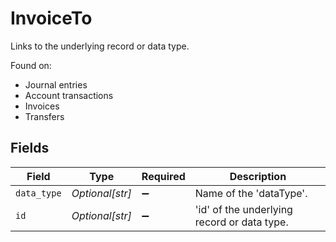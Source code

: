 # InvoiceTo

Links to the underlying record or data type.

Found on:

- Journal entries
- Account transactions
- Invoices
- Transfers


## Fields

| Field                                       | Type                                        | Required                                    | Description                                 |
| ------------------------------------------- | ------------------------------------------- | ------------------------------------------- | ------------------------------------------- |
| `data_type`                                 | *Optional[str]*                             | :heavy_minus_sign:                          | Name of the 'dataType'.                     |
| `id`                                        | *Optional[str]*                             | :heavy_minus_sign:                          | 'id' of the underlying record or data type. |
